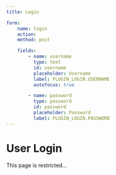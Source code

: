 ```yaml
---
title: Login

form:
    name: login
    action:
    method: post

    fields:
        - name: username
          type: text
          id: username
          placeholder: Username
          label: PLUGIN_LOGIN.USERNAME
          autofocus: true

        - name: password
          type: password
          id: password
          placeholder: Password
          label: PLUGIN_LOGIN.PASSWORD
---
```


# User Login

This page is restricted...
